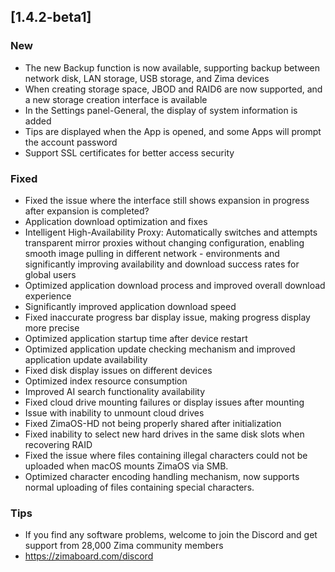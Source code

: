 ## [1.4.2-beta1]
### New
- The new Backup function is now available, supporting backup between network disk, LAN storage, USB storage, and Zima devices
- When creating storage space, JBOD and RAID6 are now supported, and a new storage creation interface is available
- In the Settings panel-General, the display of system information is added
- Tips are displayed when the App is opened, and some Apps will prompt the account password
- Support SSL certificates for better access security
### Fixed
- Fixed the issue where the interface still shows expansion in progress after expansion is completed?
- Application download optimization and fixes
- Intelligent High-Availability Proxy: Automatically switches and attempts transparent mirror proxies without changing configuration, enabling smooth image pulling in different network - environments and significantly improving availability and download success rates for global users
- Optimized application download process and improved overall download experience
- Significantly improved application download speed
- Fixed inaccurate progress bar display issue, making progress display more precise
- Optimized application startup time after device restart
- Optimized application update checking mechanism and improved application update availability
- Fixed disk display issues on different devices
- Optimized index resource consumption
- Improved AI search functionality availability
- Fixed cloud drive mounting failures or display issues after mounting
- Issue with inability to unmount cloud drives
- Fixed ZimaOS-HD not being properly shared after initialization
- Fixed inability to select new hard drives in the same disk slots when recovering RAID
- Fixed the issue where files containing illegal characters could not be uploaded when macOS mounts ZimaOS via SMB.
- Optimized character encoding handling mechanism, now supports normal uploading of files containing special characters.
### Tips
- If you find any software problems, welcome to join the Discord and get support from 28,000 Zima community members
- <a href="https://zimaboard.com/discord" target="_blank" style="color:blue">https://zimaboard.com/discord</a>